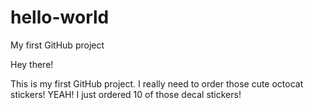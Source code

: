 # hello-world
My first GitHub project

Hey there!

This is my first GitHub project. I really need to order those cute octocat stickers!
YEAH! I just ordered 10 of those decal stickers!
